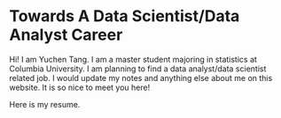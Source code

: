 # Towards A Data Scientist/Data Analyst Career

Hi! I am Yuchen Tang. I am a master student majoring in statistics at Columbia University. I am planning to find a data analyst/data scientist related job. I would update my notes and anything else about me on this website. It is so nice to meet you here!

Here is my resume.

<object data="assets/files/Yuchen Tang-ColumbiaU-StatisticsMA.pdf" type="application/pdf" width="95%" height="800px">
</object>

<!--
; <iframe src="https://www.xmind.net/embed/iR7YAt" width="900px" height="540px" frameborder="0" scrolling="no"></iframe>
-->
